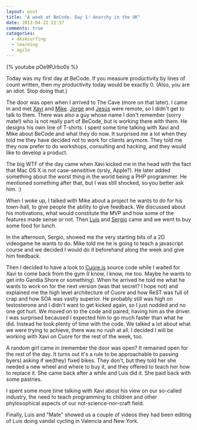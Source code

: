 ```yaml
---
layout: post
title: "A week at BeCode. Day 1: Anarchy in the UK"
date: 2013-04-22 22:57
comments: true
categories:
  - desksurfing
  - learning
  - agile
---
```

{% youtube pOe9PJrbo0s %}

Today was my first day at BeCode. If you measure productivity by lines of count written, then my productivity today would be exactly 0. (Also, you are an idiot. Stop doing that.)

The door was open when I arrived to The Cave (more on that later). I came in and met [Xavi](twitter.com/xav1uzz) and [Mike](twitter.com/elmendalerenda). [Jorge](https://twitter.com/semurat) and [Jesús](https://twitter.com/jjballano) were remote, so I didn't get to talk to them. There was also a guy whose name I don't remember (sorry mate!) who is not really part of BeCode, but is working there with them. He designs his own line of T-shirts. I spent some time talking with Xavi and Mike about BeCode and what they do now. It surprised me a lot when they told me they have decided not to work for clients anymore. They told me they now prefer to do workshops, consulting and hacking, and they would like to develop a product.

The big WTF of the day came when Xavi kicked me in the head with the fact that Mac OS X is not case-sensititive (srsly, Apple?). He later added something about the worst thing in the world being a PHP programmer. He mentioned something after that, but I was still shocked, so you better ask him. :)

When I woke up, I talked with Mike about a project he wants to do for his town-hall, to give people the ability to give feedback. We discussed about his motivations, what would constitute the MVP and how some of the features made sense or not. Then [Luis](https://twitter.com/luislitze) and [Sergio](https://twitter.com/circun4) came and we went to buy some food for lunch.

In the afternoon, Sergio, showed me the very starting bits of a 2D videogame he wants to do. Mike told me he is going to teach a javascript course and we decided I would do it beforehand along the week and give him feedback.

Then I decided to have a look to [Cuore.js](https://github.com/beCodeMyFriend/Cuore.js) source code while I waited for Xavi to come back from the gym (I know, I know, me too. Maybe he wants to get into Gandia Shore or something). When he arrived he told me what he wants to work on for the next version (was that secret? I hope not) and explained me the high level architecture of Cuore and how ReST was full of crap and how SOA was vastly superior. He  probably still was high on testosterone and I didn't want to get kicked again, so I just nodded and no one got hurt. We moved on to the code and paired, having him as the driver. I was surprised becaused I expected him to go much faster than what he did. Instead he took plenty of time with the code. We talked a lot about what we were trying to achieve, there was no rush at all. I decided I will be working with Xavi on Cuore for the rest of the week, too.

A random girl came in (remember the door was open? It remained open for the rest of the day. It turns out it's a rule to be approachable to passing byers) asking if we(they) fixed bikes. They don't, but they told her she needed a new wheel and where to buy it, and they offered to teach her how to replace it. She came back after a while and Luis did it. She paid back with some pastries.

I spent some more time talking with Xavi about his view on our so-called industry, the need to teach programming to children and other phylosophical aspects of our not-science-nor-craft field.

Finally, Luis and "Mate" showed us a couple of videos they had been editing of Luis doing vandal cycling in Valencia and New York.
